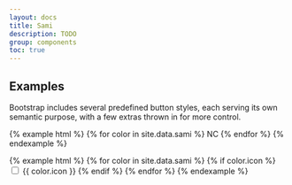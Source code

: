 ```yaml
---
layout: docs
title: Sami
description: TODO
group: components
toc: true
---
```


## Examples

Bootstrap includes several predefined button styles, each serving its own semantic purpose, with a few extras thrown in for more control.

{% example html %}
{% for color in site.data.sami %}
<span class="sami sami-{{ color.name }} font-weight-medium">NC</span>
{% endfor %}
{% endexample %}

{% example html %}
{% for color in site.data.sami %}
{% if color.icon %}
<input type="checkbox" class="sr-only" id="sami{{ color.name }}">
<label for="sami{{ color.name }}" class="sami sami-checkbox-{{ color.name }}">
    <span class="sr-only">{{ color.icon }}</span>
    <i class="icons-sami-{{ color.icon }} icons-size-3x"></i>
</label>
{% endif %}
{% endfor %}
{% endexample %}